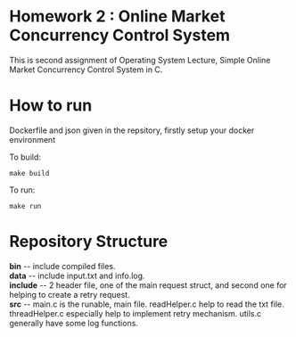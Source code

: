 # Homework 2 : Online Market Concurrency Control System
This is second assignment of Operating System Lecture, Simple Online Market Concurrency Control System in C.

# How to run
Dockerfile and json given in the repsitory, firstly setup your docker environment

To build:
```
make build
```

To run:
```
make run
```

# Repository Structure
**bin** -- include compiled files.<br>
**data** -- include input.txt and info.log.<br>
**include** -- 2 header file, one of the main request struct, and second one for helping to create a retry request.<br>
**src** -- main.c is the runable, main file. readHelper.c help to read the txt file. threadHelper.c especially help to implement retry mechanism. utils.c generally have some log functions.<br>
